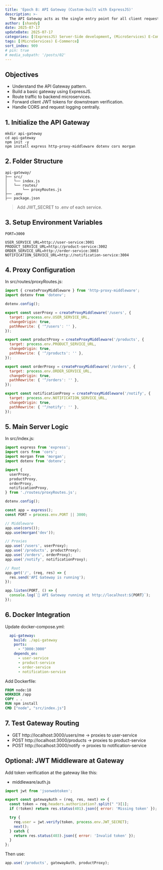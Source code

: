 ```yaml
---
title: 'Epoch 8: API Gateway (Custom-built with ExpressJS)'
description: >-
  The API Gateway acts as the single entry point for all client requests. It routes requests to appropriate microservices, handles authentication (JWT), and can perform tasks like CORS handling, request logging, and rate limiting.
author: [shandy]
date: 2025-07-17
updateDate: 2025-07-17
categories: [(ExpressJS) Server-Side development, (MicroServices) E-Commerce]
tags: [(MicroServices) E-Commerce]
sort_index: 909
# pin: true
# media_subpath: '/posts/02'
---
```


##  Objectives
- Understand the API Gateway pattern.
- Build a basic gateway using ExpressJS.
- Route traffic to backend microservices.
- Forward client JWT tokens for downstream verification.
- Handle CORS and request logging centrally.

## 1. Initialize the API Gateway

```hash
mkdir api-gateway
cd api-gateway
npm init -y
npm install express http-proxy-middleware dotenv cors morgan
```

## 2. Folder Structure

```
api-gateway/
├── src/
│   └── index.js
│   └── routes/
│       └── proxyRoutes.js
├── .env
├── package.json
```

> Add JWT_SECRET to .env of each service.

## 3. Setup Environment Variables

```env
PORT=3000

USER_SERVICE_URL=http://user-service:3001
PRODUCT_SERVICE_URL=http://product-service:3002
ORDER_SERVICE_URL=http://order-service:3003
NOTIFICATION_SERVICE_URL=http://notification-service:3004
```

## 4. Proxy Configuration
In src/routes/proxyRoutes.js:
```js
import { createProxyMiddleware } from 'http-proxy-middleware';
import dotenv from 'dotenv';

dotenv.config();

export const userProxy = createProxyMiddleware('/users', {
  target: process.env.USER_SERVICE_URL,
  changeOrigin: true,
  pathRewrite: { '^/users': '' },
});

export const productProxy = createProxyMiddleware('/products', {
  target: process.env.PRODUCT_SERVICE_URL,
  changeOrigin: true,
  pathRewrite: { '^/products': '' },
});

export const orderProxy = createProxyMiddleware('/orders', {
  target: process.env.ORDER_SERVICE_URL,
  changeOrigin: true,
  pathRewrite: { '^/orders': '' },
});

export const notificationProxy = createProxyMiddleware('/notify', {
  target: process.env.NOTIFICATION_SERVICE_URL,
  changeOrigin: true,
  pathRewrite: { '^/notify': '' },
});
```

## 5. Main Server Logic
In src/index.js:

```js
import express from 'express';
import cors from 'cors';
import morgan from 'morgan';
import dotenv from 'dotenv';

import {
  userProxy,
  productProxy,
  orderProxy,
  notificationProxy,
} from './routes/proxyRoutes.js';

dotenv.config();

const app = express();
const PORT = process.env.PORT || 3000;

// Middleware
app.use(cors());
app.use(morgan('dev'));

// Proxies
app.use('/users', userProxy);
app.use('/products', productProxy);
app.use('/orders', orderProxy);
app.use('/notify', notificationProxy);

// Root
app.get('/', (req, res) => {
  res.send('API Gateway is running');
});

app.listen(PORT, () => {
  console.log(`🚀 API Gateway running at http://localhost:${PORT}`);
});
```

## 6. Docker Integration

Update docker-compose.yml:
```yaml
  api-gateway:
    build: ./api-gateway
    ports:
      - "3000:3000"
    depends_on:
      - user-service
      - product-service
      - order-service
      - notification-service
```

Add Dockerfile:
```dockerfile
FROM node:18
WORKDIR /app
COPY . .
RUN npm install
CMD ["node", "src/index.js"]
```

## 7. Test Gateway Routing

- GET http://localhost:3000/users/me → proxies to user-service
- POST http://localhost:3000/products → proxies to product-service
- POST http://localhost:3000/notify → proxies to notification-service

## Optional: JWT Middleware at Gateway
Add token verification at the gateway like this:
- middleware/auth.js
```js
import jwt from 'jsonwebtoken';

export const gatewayAuth = (req, res, next) => {
  const token = req.headers.authorization?.split(" ")[1];
  if (!token) return res.status(401).json({ error: 'Missing token' });

  try {
    req.user = jwt.verify(token, process.env.JWT_SECRET);
    next();
  } catch {
    return res.status(403).json({ error: 'Invalid token' });
  }
};
```

Then use:
```js
app.use('/products', gatewayAuth, productProxy);
```